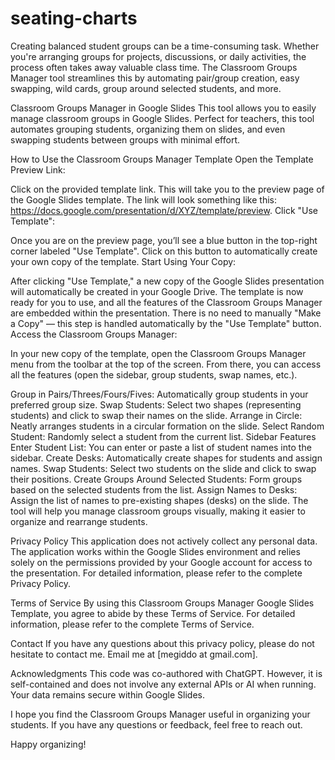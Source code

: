 # seating-charts
Creating balanced student groups can be a time-consuming task. Whether you're arranging groups for projects, discussions, or daily activities, the process often takes away valuable class time. The Classroom Groups Manager tool streamlines this by automating pair/group creation, easy swapping, wild cards, group around selected students, and more.

Classroom Groups Manager in Google Slides
This tool allows you to easily manage classroom groups in Google Slides. Perfect for teachers, this tool automates grouping students, organizing them on slides, and even swapping students between groups with minimal effort.

How to Use the Classroom Groups Manager Template
Open the Template Preview Link:

Click on the provided template link. This will take you to the preview page of the Google Slides template.
The link will look something like this: https://docs.google.com/presentation/d/XYZ/template/preview.
Click "Use Template":

Once you are on the preview page, you’ll see a blue button in the top-right corner labeled "Use Template".
Click on this button to automatically create your own copy of the template.
Start Using Your Copy:

After clicking "Use Template," a new copy of the Google Slides presentation will automatically be created in your Google Drive.
The template is now ready for you to use, and all the features of the Classroom Groups Manager are embedded within the presentation.
There is no need to manually "Make a Copy" — this step is handled automatically by the "Use Template" button.
Access the Classroom Groups Manager:

In your new copy of the template, open the Classroom Groups Manager menu from the toolbar at the top of the screen.
From there, you can access all the features (open the sidebar, group students, swap names, etc.).


Group in Pairs/Threes/Fours/Fives: Automatically group students in your preferred group size.
Swap Students: Select two shapes (representing students) and click to swap their names on the slide.
Arrange in Circle: Neatly arranges students in a circular formation on the slide.
Select Random Student: Randomly select a student from the current list.
Sidebar Features
Enter Student List: You can enter or paste a list of student names into the sidebar.
Create Desks: Automatically create shapes for students and assign names.
Swap Students: Select two students on the slide and click to swap their positions.
Create Groups Around Selected Students: Form groups based on the selected students from the list.
Assign Names to Desks: Assign the list of names to pre-existing shapes (desks) on the slide.
The tool will help you manage classroom groups visually, making it easier to organize and rearrange students.

Privacy Policy
This application does not actively collect any personal data. The application works within the Google Slides environment and relies solely on the permissions provided by your Google account for access to the presentation. For detailed information, please refer to the complete Privacy Policy.

Terms of Service
By using this Classroom Groups Manager Google Slides Template, you agree to abide by these Terms of Service. For detailed information, please refer to the complete Terms of Service.

Contact
If you have any questions about this privacy policy, please do not hesitate to contact me. Email me at [megiddo at gmail.com].

Acknowledgments
This code was co-authored with ChatGPT. However, it is self-contained and does not involve any external APIs or AI when running. Your data remains secure within Google Slides.

I hope you find the Classroom Groups Manager useful in organizing your students. If you have any questions or feedback, feel free to reach out.

Happy organizing!
